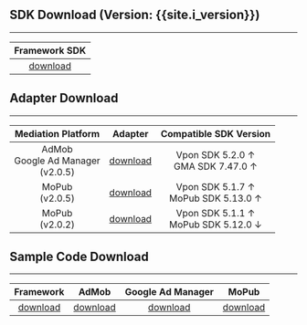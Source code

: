 ## SDK Download (Version: {{site.i_version}})
---

| Framework SDK <br>|
| :------------:|
| [download][2] |



## Adapter Download
---

| Mediation Platform | Adapter | Compatible SDK Version|
|:------------------:|:-------:|:---:|
| AdMob <br> Google Ad Manager <br> (v2.0.5) | [download][4] | Vpon SDK 5.2.0 ↑ <br> GMA SDK 7.47.0 ↑ | 
| MoPub <br> (v2.0.5)| [download][14] | Vpon SDK 5.1.7 ↑  <br> MoPub SDK 5.13.0 ↑ |
| MoPub <br> (v2.0.2)| [download][5] | Vpon SDK 5.1.1 ↑  <br> MoPub SDK 5.12.0 ↓ |
 
 
## Sample Code Download
---

| Framework     | AdMob         | Google Ad Manager | MoPub          |
|:-------------:|:-------------:|:-------------:|:-----------------:|
| [download][7] | [download][8] | [download][9]     | [download][11] |


[2]: https://m.vpon.com/sdk/ios/VpadnSDKiOS-5.3.4.zip
[3]: https://github.com/vpon-sdk/Vpon-mobile-ios-examples/tree/master/FundamentalExample/Headers
[4]: https://github.com/vpon-sdk/Vpon-mobile-ios-examples/tree/master/Adapter/AdMobAdapter
[5]: https://github.com/vpon-sdk/Vpon-mobile-ios-examples/tree/master/Adapter/MopubCustomEvents-2.0.2
[6]: https://github.com/vpon-sdk/Vpon-mobile-ios-examples/tree/master/FundamentalExample
[7]: https://github.com/vpon-sdk/Vpon-mobile-ios-examples/tree/master/FrameworkExample
[8]: https://github.com/vpon-sdk/Vpon-mobile-ios-examples/tree/master/Mediation/AdMobExample
[9]: https://github.com/vpon-sdk/Vpon-mobile-ios-examples/tree/master/Mediation/DFPExample

[11]: https://github.com/vpon-sdk/Vpon-mobile-ios-examples/tree/master/Mediation/MoPubExample
[12]: https://github.com/vpon-sdk/Vpon-mobile-ios-examples/tree/master/Adapter/SOMAVpadnPlugin
[13]: https://github.com/vpon-sdk/Vpon-mobile-ios-examples/tree/master/Mediation/SmaatoSample/
[14]: https://github.com/vpon-sdk/Vpon-mobile-ios-examples/tree/master/Adapter/MopubCustomEvents-2.0.5